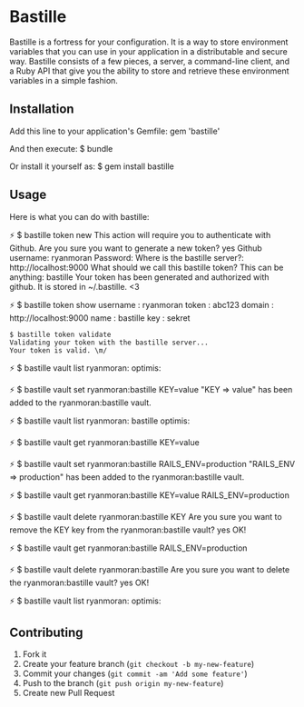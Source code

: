 # Bastille
Bastille is a fortress for your configuration. It is a way to store environment variables
that you can use in your application in a distributable and secure way. Bastille consists
of a few pieces, a server, a command-line client, and a Ruby API that give you the ability
to store and retrieve these environment variables in a simple fashion.

## Installation
Add this line to your application's Gemfile:
    gem 'bastille'

And then execute:
    $ bundle

Or install it yourself as:
    $ gem install bastille

## Usage
Here is what you can do with bastille:

⚡   $ bastille token new
    This action will require you to authenticate with Github. Are you sure you want to generate a new token? yes
    Github username: ryanmoran
    Password:
    Where is the bastille server?: http://localhost:9000
    What should we call this bastille token? This can be anything: bastille
    Your token has been generated and authorized with github. It is stored in ~/.bastille. <3

⚡   $ bastille token show
    username : ryanmoran
    token    : abc123
    domain   : http://localhost:9000
    name     : bastille
    key      : sekret

    $ bastille token validate
    Validating your token with the bastille server...
    Your token is valid. \m/

⚡   $ bastille vault list
    ryanmoran:
    optimis:

⚡   $ bastille vault set ryanmoran:bastille KEY=value
    "KEY => value" has been added to the ryanmoran:bastille vault.

  ⚡ $ bastille vault list
    ryanmoran:
      bastille
    optimis:

  ⚡ $ bastille vault get ryanmoran:bastille
    KEY=value

  ⚡ $ bastille vault set ryanmoran:bastille RAILS_ENV=production
    "RAILS_ENV => production" has been added to the ryanmoran:bastille vault.

  ⚡ $ bastille vault get ryanmoran:bastille
    KEY=value
    RAILS_ENV=production

  ⚡ $ bastille vault delete ryanmoran:bastille KEY
    Are you sure you want to remove the KEY key from the ryanmoran:bastille vault? yes
    OK!

  ⚡ $ bastille vault get ryanmoran:bastille
    RAILS_ENV=production

⚡   $ bastille vault delete ryanmoran:bastille
    Are you sure you want to delete the ryanmoran:bastille vault? yes
    OK!

  ⚡ $ bastille vault list
    ryanmoran:
    optimis:

## Contributing

1. Fork it
2. Create your feature branch (`git checkout -b my-new-feature`)
3. Commit your changes (`git commit -am 'Add some feature'`)
4. Push to the branch (`git push origin my-new-feature`)
5. Create new Pull Request
